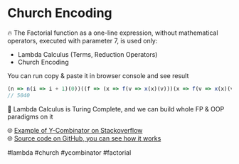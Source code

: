 # Church Encoding

🔥 The Factorial function as a one-line expression, without mathematical operators, executed with parameter 7, is used only:
- Lambda Calculus (Terms, Reduction Operators) 
- Church Encoding 

You can run copy & paste it in browser console and see result
```js
(n => n(i => i + 1)(0))((f => (x => f(v => x(x)(v)))(x => f(v => x(x)(v))))(f => n => (b => A => B => b(A)(B)())((n => n(x => _ => f => f)(t => _ => t))(n))(_ => f => x => f(x))(_ => (n0 => n1 => n1((n0 => n1 => f => x => n1(f)(n0(f)(x)))(n0))(f => x => x))(n)(f((n => (p => p(t => _ => t) )( n  (p => (x1 => x2 => f => f(x1)(x2))( (p => p(_ => f => f))(p))( (n => f => x => f(n(f)(x)))((p => p(_ => f => f))(p)))) ((x1 => x2 => f => f(x1)(x2))(f => x => x)(f => x => x))))(n)))))(f => x => f(f(f(f(f(f(f(x))))))))) 
// 5040
```
🤯 Lambda Calculus is Turing Complete, and we can build whole FP & OOP paradigms on it

🌐 [Example of Y-Combinator on Stackoverflow](https://stackoverflow.com/a/49179836/5200896) <br/>
🌐 [Source code on GitHub, you can see how it works](https://github.com/giokoguashvili/Church-Encoding/blob/master/src/churchFactorial.js) <br/>

#lambda #church #ycombinator #factorial

